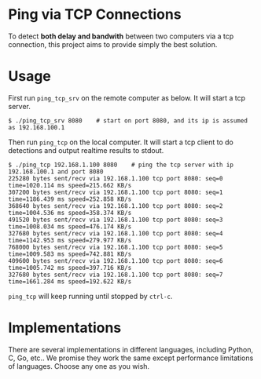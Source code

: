 # Ping via TCP Connections

To detect **both delay and bandwith** between two computers via a tcp connection, this project aims to provide simply the best solution.

# Usage

First run `ping_tcp_srv` on the remote computer as below. It will start a tcp server.
```
$ ./ping_tcp_srv 8080    # start on port 8080, and its ip is assumed as 192.168.100.1
```
Then run `ping_tcp` on the local computer. It will start a tcp client to do detections and output realtime results to stdout.
```
$ ./ping_tcp 192.168.1.100 8080    # ping the tcp server with ip 192.168.100.1 and port 8080
225280 bytes sent/recv via 192.168.1.100 tcp port 8080: seq=0 time=1020.114 ms speed=215.662 KB/s
307200 bytes sent/recv via 192.168.1.100 tcp port 8080: seq=1 time=1186.439 ms speed=252.858 KB/s
368640 bytes sent/recv via 192.168.1.100 tcp port 8080: seq=2 time=1004.536 ms speed=358.374 KB/s
491520 bytes sent/recv via 192.168.1.100 tcp port 8080: seq=3 time=1008.034 ms speed=476.174 KB/s
327680 bytes sent/recv via 192.168.1.100 tcp port 8080: seq=4 time=1142.953 ms speed=279.977 KB/s
768000 bytes sent/recv via 192.168.1.100 tcp port 8080: seq=5 time=1009.583 ms speed=742.881 KB/s
409600 bytes sent/recv via 192.168.1.100 tcp port 8080: seq=6 time=1005.742 ms speed=397.716 KB/s
327680 bytes sent/recv via 192.168.1.100 tcp port 8080: seq=7 time=1661.284 ms speed=192.622 KB/s
```
`ping_tcp` will keep running until stopped by `ctrl-c`.

# Implementations

There are several implementations in different languages, including Python, C, Go, etc.. We promise they work the same except performance limitations of languages. Choose any one as you wish. 
